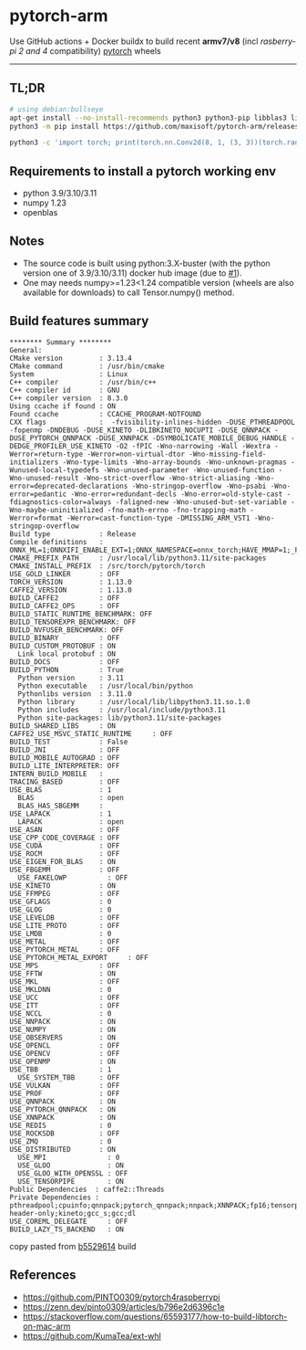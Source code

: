# pytorch-arm
Use GitHub actions + Docker buildx to build recent **armv7/v8** (incl *rasberry-pi 2 and 4* compatibility) [pytorch](https://github.com/pytorch/pytorch) wheels

--------------

## TL;DR
```sh
# using debian:bullseye
apt-get install --no-install-recommends python3 python3-pip libblas3 libfftw3-3 libopenblas0 python3-typing-extensions
python3 -m pip install https://github.com/maxisoft/pytorch-arm/releases/download/v0.1.0/torch-1.13.0a0+git7c98e70-cp39-cp39-linux_armv7l.whl # change the url if needed

python3 -c 'import torch; print(torch.nn.Conv2d(8, 1, (3, 3))(torch.randn(4, 8, 3, 3)).squeeze_())'
```

## Requirements to install a pytorch working env
- python 3.9/3.10/3.11
- numpy 1.23
- openblas


## Notes
- The source code is built using python:3.X-buster (with the python version one of 3.9/3.10/3.11) docker hub image (due to [#1](https://github.com/maxisoft/pytorch-arm/issues/1)).
- One may needs numpy>=1.23<1.24 compatible version (wheels are also available for downloads) to call Tensor.numpy() method.

## Build features summary
```
******** Summary ********
General:
CMake version         : 3.13.4
CMake command         : /usr/bin/cmake
System                : Linux
C++ compiler          : /usr/bin/c++
C++ compiler id       : GNU
C++ compiler version  : 8.3.0
Using ccache if found : ON
Found ccache          : CCACHE_PROGRAM-NOTFOUND
CXX flags             :  -fvisibility-inlines-hidden -DUSE_PTHREADPOOL -fopenmp -DNDEBUG -DUSE_KINETO -DLIBKINETO_NOCUPTI -DUSE_QNNPACK -DUSE_PYTORCH_QNNPACK -DUSE_XNNPACK -DSYMBOLICATE_MOBILE_DEBUG_HANDLE -DEDGE_PROFILER_USE_KINETO -O2 -fPIC -Wno-narrowing -Wall -Wextra -Werror=return-type -Werror=non-virtual-dtor -Wno-missing-field-initializers -Wno-type-limits -Wno-array-bounds -Wno-unknown-pragmas -Wunused-local-typedefs -Wno-unused-parameter -Wno-unused-function -Wno-unused-result -Wno-strict-overflow -Wno-strict-aliasing -Wno-error=deprecated-declarations -Wno-stringop-overflow -Wno-psabi -Wno-error=pedantic -Wno-error=redundant-decls -Wno-error=old-style-cast -fdiagnostics-color=always -faligned-new -Wno-unused-but-set-variable -Wno-maybe-uninitialized -fno-math-errno -fno-trapping-math -Werror=format -Werror=cast-function-type -DMISSING_ARM_VST1 -Wno-stringop-overflow
Build type            : Release
Compile definitions   : ONNX_ML=1;ONNXIFI_ENABLE_EXT=1;ONNX_NAMESPACE=onnx_torch;HAVE_MMAP=1;_FILE_OFFSET_BITS=64;HAVE_SHM_OPEN=1;HAVE_SHM_UNLINK=1;HAVE_MALLOC_USABLE_SIZE=1;USE_EXTERNAL_MZCRC;MINIZ_DISABLE_ZIP_READER_CRC32_CHECKS
CMAKE_PREFIX_PATH     : /usr/local/lib/python3.11/site-packages
CMAKE_INSTALL_PREFIX  : /src/torch/pytorch/torch
USE_GOLD_LINKER       : OFF
TORCH_VERSION         : 1.13.0
CAFFE2_VERSION        : 1.13.0
BUILD_CAFFE2          : OFF
BUILD_CAFFE2_OPS      : OFF
BUILD_STATIC_RUNTIME_BENCHMARK: OFF
BUILD_TENSOREXPR_BENCHMARK: OFF
BUILD_NVFUSER_BENCHMARK: OFF
BUILD_BINARY          : OFF
BUILD_CUSTOM_PROTOBUF : ON
  Link local protobuf : ON
BUILD_DOCS            : OFF
BUILD_PYTHON          : True
  Python version      : 3.11
  Python executable   : /usr/local/bin/python
  Pythonlibs version  : 3.11.0
  Python library      : /usr/local/lib/libpython3.11.so.1.0
  Python includes     : /usr/local/include/python3.11
  Python site-packages: lib/python3.11/site-packages
BUILD_SHARED_LIBS     : ON
CAFFE2_USE_MSVC_STATIC_RUNTIME     : OFF
BUILD_TEST            : False
BUILD_JNI             : OFF
BUILD_MOBILE_AUTOGRAD : OFF
BUILD_LITE_INTERPRETER: OFF
INTERN_BUILD_MOBILE   : 
TRACING_BASED         : OFF
USE_BLAS              : 1
  BLAS                : open
  BLAS_HAS_SBGEMM     : 
USE_LAPACK            : 1
  LAPACK              : open
USE_ASAN              : OFF
USE_CPP_CODE_COVERAGE : OFF
USE_CUDA              : OFF
USE_ROCM              : OFF
USE_EIGEN_FOR_BLAS    : ON
USE_FBGEMM            : OFF
  USE_FAKELOWP          : OFF
USE_KINETO            : ON
USE_FFMPEG            : OFF
USE_GFLAGS            : 0
USE_GLOG              : 0
USE_LEVELDB           : OFF
USE_LITE_PROTO        : OFF
USE_LMDB              : 0
USE_METAL             : OFF
USE_PYTORCH_METAL     : OFF
USE_PYTORCH_METAL_EXPORT     : OFF
USE_MPS               : OFF
USE_FFTW              : ON
USE_MKL               : OFF
USE_MKLDNN            : 0
USE_UCC               : OFF
USE_ITT               : OFF
USE_NCCL              : 0
USE_NNPACK            : ON
USE_NUMPY             : ON
USE_OBSERVERS         : ON
USE_OPENCL            : OFF
USE_OPENCV            : OFF
USE_OPENMP            : ON
USE_TBB               : 1
  USE_SYSTEM_TBB      : OFF
USE_VULKAN            : OFF
USE_PROF              : OFF
USE_QNNPACK           : ON
USE_PYTORCH_QNNPACK   : ON
USE_XNNPACK           : ON
USE_REDIS             : 0
USE_ROCKSDB           : OFF
USE_ZMQ               : 0
USE_DISTRIBUTED       : ON
  USE_MPI               : 0
  USE_GLOO              : ON
  USE_GLOO_WITH_OPENSSL : OFF
  USE_TENSORPIPE        : ON
Public Dependencies  : caffe2::Threads
Private Dependencies : pthreadpool;cpuinfo;qnnpack;pytorch_qnnpack;nnpack;XNNPACK;fp16;tensorpipe;gloo;libzstd_static;foxi_loader;rt;fmt::fmt-header-only;kineto;gcc_s;gcc;dl
USE_COREML_DELEGATE     : OFF
BUILD_LAZY_TS_BACKEND   : ON
```

copy pasted from [b5529614](https://github.com/maxisoft/pytorch-arm/commit/b552961430a652284ee3e571bccdcef8fd55b898) build

## References
- https://github.com/PINTO0309/pytorch4raspberrypi
- https://zenn.dev/pinto0309/articles/b796e2d6396c1e
- https://stackoverflow.com/questions/65593177/how-to-build-libtorch-on-mac-arm
- https://github.com/KumaTea/ext-whl